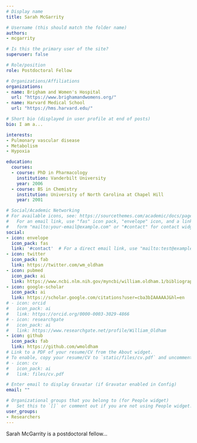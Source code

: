 ```yaml
---
# Display name
title: Sarah McGarrity

# Username (this should match the folder name)
authors:
- mcgarrity

# Is this the primary user of the site?
superuser: false

# Role/position
role: Postdoctoral Fellow

# Organizations/Affiliations
organizations:
- name: Brigham and Women's Hospital
  url: "https://www.brighamandwomens.org/"
- name: Harvard Medical School
  url: "https://hms.harvard.edu/"

# Short bio (displayed in user profile at end of posts)
bio: I am a...

interests:
- Pulmonary vascular disease
- Metabolism
- Hypoxia

education:
  courses:
  - course: PhD in Pharmacology
    institution: Vanderbilt University
    year: 2006
  - course: BS in Chemistry
    institution: University of North Carolina at Chapel Hill
    year: 2001

# Social/Academic Networking
# For available icons, see: https://sourcethemes.com/academic/docs/page-builder/#icons
#   For an email link, use "fas" icon pack, "envelope" icon, and a link in the
#   form "mailto:your-email@example.com" or "#contact" for contact widget.
social:
- icon: envelope
  icon_pack: fas
  link: '#contact'  # For a direct email link, use "mailto:test@example.org".
- icon: twitter
  icon_pack: fab
  link: https://twitter.com/wm_oldham
- icon: pubmed
  icon_pack: ai
  link: https://www.ncbi.nlm.nih.gov/myncbi/william.oldham.1/bibliography/public/
- icon: google-scholar
  icon_pack: ai
  link: https://scholar.google.com/citations?user=cba3bIAAAAAJ&hl=en
# - icon: orcid
#   icon_pack: ai
#   link: https://orcid.org/0000-0003-3029-4866
# - icon: researchgate
#   icon_pack: ai
#   link: https://www.researchgate.net/profile/William_Oldham
- icon: github
  icon_pack: fab
  link: https://github.com/wmoldham
# Link to a PDF of your resume/CV from the About widget.
# To enable, copy your resume/CV to `static/files/cv.pdf` and uncomment the lines below.
# - icon: cv
#   icon_pack: ai
#   link: files/cv.pdf

# Enter email to display Gravatar (if Gravatar enabled in Config)
email: ""

# Organizational groups that you belong to (for People widget)
#   Set this to `[]` or comment out if you are not using People widget.
user_groups:
- Researchers
---
```


Sarah McGarrity is a postdoctoral fellow...
